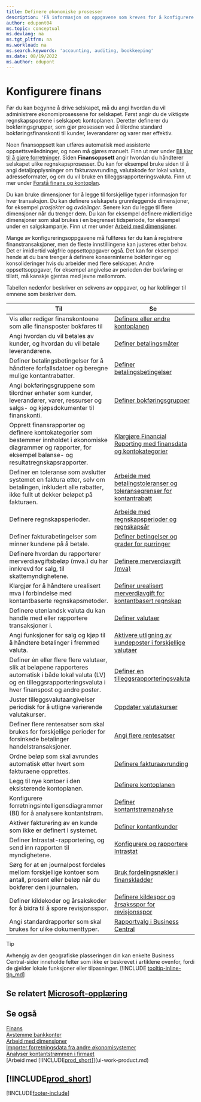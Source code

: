 ```yaml
---
title: Definere økonomiske prosesser
description: 'Få informasjon om oppgavene som kreves for å konfigurere finans i virksomheten slik at alle regnskaps-, revisjons- og bokføringsbehov dekkes.'
author: edupont04
ms.topic: conceptual
ms.devlang: na
ms.tgt_pltfrm: na
ms.workload: na
ms.search.keywords: 'accounting, auditing, bookkeeping'
ms.date: 08/19/2022
ms.author: edupont
---
```

# <a name="setting-up-finance"></a><a name="setting-up-finance"></a>Konfigurere finans

Før du kan begynne å drive selskapet, må du angi hvordan du vil administrere økonomiprosessene for selskapet. Først angir du de viktigste regnskapspostene i selskapet: kontoplanen. Deretter definerer du bokføringsgrupper, som gjør prosessen ved å tilordne standard bokføringsfinanskonti til kunder, leverandører og varer mer effektiv.

Noen finansoppsett kan utføres automatisk med assisterte oppsettsveiledninger, og noen må gjøres manuelt. Finn ut mer under [Bli klar til å gjøre forretninger](ui-get-ready-business.md). Siden **Finansoppsett** angir hvordan du håndterer selskapet ulike regnskapsprosesser. Du kan for eksempel bruke siden til å angi detaljopplysninger om fakturaavrunding, valutakode for lokal valuta, adresseformater, og om du vil bruke en tilleggsrapporteringsvaluta. Finn ut mer under [Forstå finans og kontoplan](finance-general-ledger.md).  

Du kan bruke dimensjoner for å legge til forskjellige typer informasjon for hver transaksjon. Du kan definere selskapets grunnleggende dimensjoner, for eksempel *prosjekter* og *avdelinger*. Senere kan du legge til flere dimensjoner når du trenger dem. Du kan for eksempel definere midlertidige dimensjoner som skal brukes i en begrenset tidsperiode, for eksempel under en salgskampanje. Finn ut mer under [Arbeid med dimensjoner](finance-dimensions.md).

Mange av konfigureringsoppgavene må fullføres før du kan å registrere finanstransaksjoner, men de fleste innstillingene kan justeres etter behov. Det er imidlertid valgfrie oppsettoppgaver også. Det kan for eksempel hende at du bare trenger å definere konserninterne bokføringer og konsolideringer hvis du arbeider med flere selskaper. Andre oppsettsoppgaver, for eksempel angivelse av perioden der bokføring er tillatt, må kanskje gjentas med jevne mellomrom.  

Tabellen nedenfor beskriver en sekvens av oppgaver, og har koblinger til emnene som beskriver dem.

| Til | Se |
| --- | --- |
|Vis eller rediger finanskontoene som alle finansposter bokføres til|[Definere eller endre kontoplanen](finance-setup-chart-accounts.md)|
| Angi hvordan du vil betales av kunder, og hvordan du vil betale leverandørene. |[Definer betalingsmåter](finance-payment-methods.md) |
| Definer betalingsbetingelser for å håndtere forfallsdatoer og beregne mulige kontantrabatter.|[Definer betalingsbetingelser](finance-payment-terms.md) |
| Angi bokføringsgruppene som tilordner enheter som kunder, leverandører, varer, ressurser og salgs- og kjøpsdokumenter til finanskonti. |[Definer bokføringsgrupper](finance-posting-groups.md)|
|Opprett finansrapporter og definere kontokategorier som bestemmer innholdet i økonomiske diagrammer og rapporter, for eksempel balanse- og resultatregnskapsrapporter.|[Klargjøre Financial Reporting med finansdata og kontokategorier](bi-how-work-account-schedule.md)|
|Definer en toleranse som avslutter systemet en faktura etter, selv om betalingen, inkludert alle rabatter, ikke fullt ut dekker beløpet på fakturaen.|[Arbeide med betalingstoleranser og toleransegrenser for kontantrabatt](finance-payment-tolerance-and-payment-discount-tolerance.md)|
| Definere regnskapsperioder. |[Arbeide med regnskapsperioder og regnskapsår](finance-accounting-periods-and-fiscal-years.md) |
|Definer fakturabetingelser som minner kundene på å betale.|[Definer betingelser og grader for purringer](finance-setup-reminders.md)|
| Definere hvordan du rapporterer merverdiavgiftsbeløp (mva.) du har innkrevd for salg, til skattemyndighetene. |[Definere merverdiavgift (mva)](finance-setup-vat.md)|
|Klargjør for å håndtere urealisert mva i forbindelse med kontantbaserte regnskapsmetoder.|[Definer urealisert merverdiavgift for kontantbasert regnskap](finance-setup-unrealized-vat.md)|
|Definere utenlandsk valuta du kan handle med eller rapportere transaksjoner i.|[Definer valutaer](finance-set-up-currencies.md)|
| Angi funksjoner for salg og kjøp til å håndtere betalinger i fremmed valuta.|[Aktivere utligning av kundeposter i forskjellige valutaer](finance-how-enable-application-ledger-entries-different-currencies.md)
|Definer én eller flere flere valutaer, slik at beløpene rapporteres automatisk i både lokal valuta (LV) og en tilleggsrapporteringsvaluta i hver finanspost og andre poster.|[Definer en tilleggsrapporteringsvaluta](finance-how-setup-additional-currencies.md)|
|Juster tilleggsvalutaangivelser periodisk for å utligne varierende valutakurser.|[Oppdater valutakurser](finance-how-update-currencies.md)|
|Definer flere rentesatser som skal brukes for forskjellige perioder for forsinkede betalinger handelstransaksjoner.|[Angi flere rentesatser](finance-how-to-set-up-multiple-interest-rates.md)|
|Ordne beløp som skal avrundes automatisk etter hvert som fakturaene opprettes.|[Definere fakturaavrunding](finance-set-up-invoice-rounding.md)|
| Legg til nye kontoer i den eksisterende kontoplanen. |[Definere kontoplanen](finance-setup-chart-accounts.md) |
| Konfigurere forretningsintelligensdiagrammer (BI) for å analysere kontantstrøm. |[Definer kontantstrømanalyse](finance-setup-cash-flow-analyses.md) |
|Aktiver fakturering av en kunde som ikke er definert i systemet.|[Definer kontantkunder](finance-how-to-set-up-cash-customers.md)|
| Definer Intrastat-rapportering, og send inn rapporten til myndighetene. | [Konfigurere og rapportere Intrastat](finance-how-setup-report-intrastat.md)|
|Sørg for at en journalpost fordeles mellom forskjellige kontoer som antall, prosent eller beløp når du bokfører den i journalen.|[Bruk fordelingsnøkler i finanskladder](ui-how-use-allocation-keys-general-journals.md)|
|Definer kildekoder og årsakskoder for å bidra til å spore revisjonsspor.|[Definere kildespor og årsaksspor for revisjonsspor](finance-setup-trail-codes.md)|
|Angi standardrapporter som skal brukes for ulike dokumenttyper.|[Rapportvalg i Business Central](across-report-selections.md)|

> [!TIP]
> Avhengig av den geografiske plasseringen din kan enkelte Business Central-sider inneholde felter som ikke er beskrevet i artiklene ovenfor, fordi de gjelder lokale funksjoner eller tilpasninger. [!INCLUDE [tooltip-inline-tip_md](includes/tooltip-inline-tip_md.md)]

## <a name="see-related-microsoft-training"></a><a name="see-related-microsoft-training"></a>Se relatert [Microsoft-opplæring](/training/paths/set-up-financial-management-dynamics-365-business-central/)

## <a name="see-also"></a><a name="see-also"></a>Se også

[Finans](finance.md)  
[Avstemme bankkonter](bank-manage-bank-accounts.md)  
[Arbeid med dimensjoner](finance-dimensions.md)  
[Importer forretningsdata fra andre økonomisystemer](across-import-data-configuration-packages.md)  
[Analyser kontantstrømmen i firmaet](finance-analyze-cash-flow.md)  
[Arbeid med [!INCLUDE[prod_short](includes/prod_short.md)]](ui-work-product.md)  

## [!INCLUDE[prod_short](includes/free_trial_md.md)]

[!INCLUDE[footer-include](includes/footer-banner.md)]

